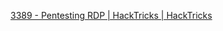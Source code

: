 
[3389 - Pentesting RDP | HackTricks | HackTricks](https://book.hacktricks.xyz/network-services-pentesting/pentesting-rdp)